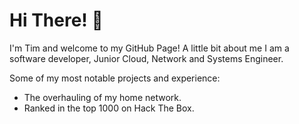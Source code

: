 # Hi There! 👋
I'm Tim and welcome to my GitHub Page!
A little bit about me I am a software developer, Junior Cloud, Network and Systems Engineer.

Some of my most notable projects and experience:
* The overhauling of my home network.
* Ranked in the top 1000 on Hack The Box.
